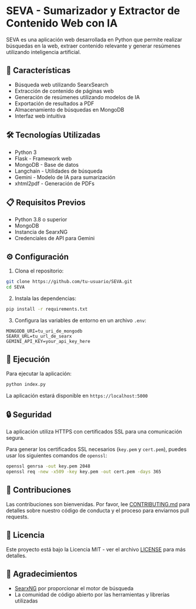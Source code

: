 # SEVA - Sumarizador y Extractor de Contenido Web con IA

SEVA es una aplicación web desarrollada en Python que permite realizar búsquedas en la web, extraer contenido relevante y generar resúmenes utilizando inteligencia artificial.

## 🚀 Características

- Búsqueda web utilizando SearxSearch
- Extracción de contenido de páginas web
- Generación de resúmenes utilizando modelos de IA
- Exportación de resultados a PDF
- Almacenamiento de búsquedas en MongoDB
- Interfaz web intuitiva

## 🛠️ Tecnologías Utilizadas

- Python 3
- Flask - Framework web
- MongoDB - Base de datos
- Langchain - Utilidades de búsqueda
- Gemini - Modelo de IA para sumarización
- xhtml2pdf - Generación de PDFs

## 📋 Requisitos Previos

- Python 3.8 o superior
- MongoDB
- Instancia de SearxNG
- Credenciales de API para Gemini

## ⚙️ Configuración

1. Clona el repositorio:
```bash
git clone https://github.com/tu-usuario/SEVA.git
cd SEVA
```

2. Instala las dependencias:
```bash
pip install -r requirements.txt
```

3. Configura las variables de entorno en un archivo `.env`:
```
MONGODB_URI=tu_uri_de_mongodb
SEARX_URL=tu_url_de_searx
GEMINI_API_KEY=your_api_key_here
```

## 🚀 Ejecución

Para ejecutar la aplicación:

```bash
python index.py
```

La aplicación estará disponible en `https://localhost:5000`

## 🔒 Seguridad

La aplicación utiliza HTTPS con certificados SSL para una comunicación segura.

Para generar los certificados SSL necesarios (`key.pem` y `cert.pem`), puedes usar los siguientes comandos de `openssl`:

```bash
openssl genrsa -out key.pem 2048
openssl req -new -x509 -key key.pem -out cert.pem -days 365
```

## 🤝 Contribuciones

Las contribuciones son bienvenidas. Por favor, lee [CONTRIBUTING.md](CONTRIBUTING.md) para detalles sobre nuestro código de conducta y el proceso para enviarnos pull requests.

## 📄 Licencia

Este proyecto está bajo la Licencia MIT - ver el archivo [LICENSE](LICENSE) para más detalles.

## 🙏 Agradecimientos

- [SearxNG](https://searx.github.io/searxng/) por proporcionar el motor de búsqueda
- La comunidad de código abierto por las herramientas y librerías utilizadas
